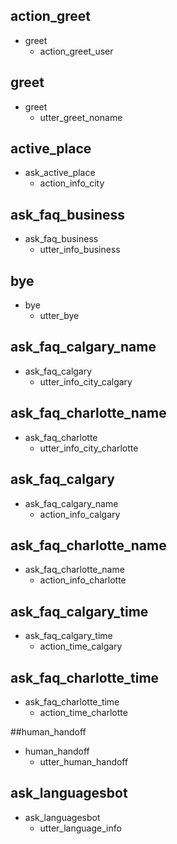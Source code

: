 
## action_greet
* greet
    - action_greet_user

## greet
* greet
    - utter_greet_noname
	
## active_place
* ask_active_place
    - action_info_city
	
## ask_faq_business
* ask_faq_business
    - utter_info_business

## bye
* bye
    - utter_bye
	
## ask_faq_calgary_name
* ask_faq_calgary
    - utter_info_city_calgary
	
## ask_faq_charlotte_name
* ask_faq_charlotte
    - utter_info_city_charlotte
	
## ask_faq_calgary
* ask_faq_calgary_name
    - action_info_calgary


## ask_faq_charlotte_name
* ask_faq_charlotte_name
    - action_info_charlotte
	
## ask_faq_calgary_time
* ask_faq_calgary_time
    - action_time_calgary


## ask_faq_charlotte_time
* ask_faq_charlotte_time
    - action_time_charlotte
	

##human_handoff
* human_handoff
    - utter_human_handoff

## ask_languagesbot
* ask_languagesbot
    - utter_language_info
